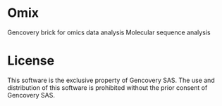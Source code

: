 # Omix 

Gencovery brick for omics data analysis
Molecular sequence analysis

# License

This software is the exclusive property of Gencovery SAS. 
The use and distribution of this software is prohibited without the prior consent of Gencovery SAS.